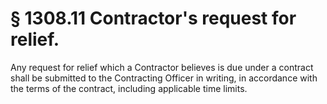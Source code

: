 # § 1308.11   Contractor's request for relief.

Any request for relief which a Contractor believes is due under a contract shall be submitted to the Contracting Officer in writing, in accordance with the terms of the contract, including applicable time limits. 




